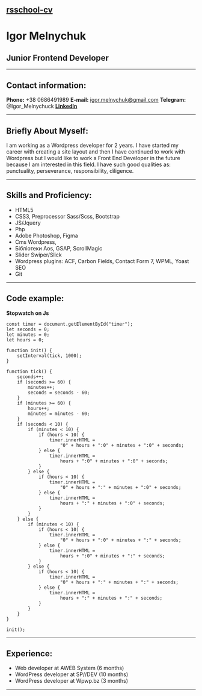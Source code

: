 ## [rsschool-cv](http://example.com/)

# Igor Melnychuk
## Junior Frontend Developer

---

## Contact information:

**Phone:** +38 0686491989
**E-mail:** igor.melnychuk@gmail.com
**Telegram:** @Igor_Melnychuck
**[LinkedIn](https://www.linkedin.com/in/igor-melnychuck-54144b200/)**

---

## Briefly About Myself:
I am working as a Wordpress developer for 2 years. I have started my career with creating a site layout and then I have continued to work with Wordpress but I would like to work a Front End Developer in the future because I am interested in this field. I have such good qualities as: punctuality, perseverance, responsibility, diligence.

---

## Skills and Proficiency:

- HTML5
- CSS3, Preprocessor Sass/Scss, Bootstrap
- JS/Jquery
- Php
- Adobe Photoshop, Figma
- Cms Wordpress,
- Бібліотеки Aos, GSAP, ScrollMagic
- Slider Swiper/Slick
- Wordpress plugins: ACF, Carbon Fields, Contact Form 7, WPML, Yoast SEO
- Git

---

## Code example:
**Stopwatch on Js**
```
const timer = document.getElementById("timer");
let seconds = 0;
let minutes = 0;
let hours = 0;

function init() {
	setInterval(tick, 1000);
}

function tick() {
	seconds++;
	if (seconds >= 60) {
		minutes++;
		seconds = seconds - 60;
	}
	if (minutes >= 60) {
		hours++;
		minutes = minutes - 60;
	}
	if (seconds < 10) {
		if (minutes < 10) {
			if (hours < 10) {
				timer.innerHTML =
					"0" + hours + ":0" + minutes + ":0" + seconds;
			} else {
				timer.innerHTML =
					hours + ":0" + minutes + ":0" + seconds;
			}
		} else {
			if (hours < 10) {
				timer.innerHTML =
					"0" + hours + ":" + minutes + ":0" + seconds;
			} else {
				timer.innerHTML =
					hours + ":" + minutes + ":0" + seconds;
			}
		}
	} else {
		if (minutes < 10) {
			if (hours < 10) {
				timer.innerHTML =
					"0" + hours + ":0" + minutes + ":" + seconds;
			} else {
				timer.innerHTML =
					hours + ":0" + minutes + ":" + seconds;
			}
		} else {
			if (hours < 10) {
				timer.innerHTML =
					"0" + hours + ":" + minutes + ":" + seconds;
			} else {
				timer.innerHTML =
					hours + ":" + minutes + ":" + seconds;
			}
		}
	}
}

init();
```

---

## Experience:

- Web developer at AWEB System (6 months)
- WordPress developer at SP//DEV (10 months)
- WordPress developer at Wpwp.bz (3 months)

---
